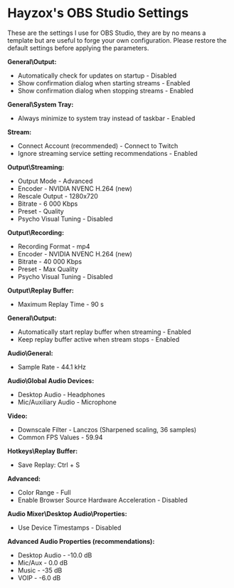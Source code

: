 # Hayzox's OBS Studio Settings

These are the settings I use for OBS Studio, they are by no means a template but are useful to forge your own configuration. Please restore the default settings before applying the parameters.

__General\Output:__
* Automatically check for updates on startup - Disabled
* Show confirmation dialog when starting streams - Enabled
* Show confirmation dialog when stopping streams - Enabled

__General\System Tray:__
* Always minimize to system tray instead of taskbar - Enabled

__Stream:__
* Connect Account (recommended) - Connect to Twitch
* Ignore streaming service setting recommendations - Enabled

__Output\Streaming:__
* Output Mode - Advanced
* Encoder - NVIDIA NVENC H.264 (new)
* Rescale Output - 1280x720
* Bitrate - 6 000 Kbps
* Preset - Quality
* Psycho Visual Tuning - Disabled

__Output\Recording:__
* Recording Format - mp4
* Encoder - NVIDIA NVENC H.264 (new)
* Bitrate - 40 000 Kbps
* Preset - Max Quality
* Psycho Visual Tuning - Disabled

__Output\Replay Buffer:__
* Maximum Replay Time - 90 s

__General\Output:__
* Automatically start replay buffer when streaming - Enabled
* Keep replay buffer active when stream stops - Enabled

__Audio\General:__
* Sample Rate - 44.1 kHz

__Audio\Global Audio Devices:__
* Desktop Audio - Headphones
* Mic/Auxiliary Audio - Microphone

__Video:__
* Downscale Filter - Lanczos (Sharpened scaling, 36 samples)
* Common FPS Values - 59.94

__Hotkeys\Replay Buffer:__
* Save Replay: Ctrl + S

__Advanced:__
* Color Range - Full
* Enable Browser Source Hardware Acceleration - Disabled

__Audio Mixer\Desktop Audio\Properties:__
* Use Device Timestamps - Disabled

__Advanced Audio Properties (recommendations):__
* Desktop Audio - -10.0 dB
* Mic/Aux - 0.0 dB
* Music - -35 dB
* VOIP - -6.0 dB
